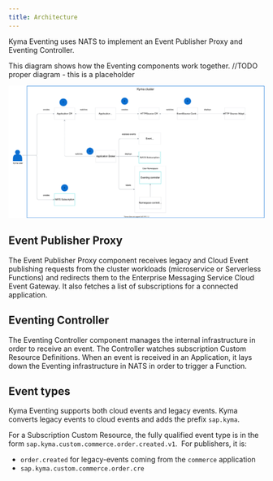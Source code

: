 ```yaml
---
title: Architecture
---
```


Kyma Eventing uses NATS to implement an Event Publisher Proxy and Eventing Controller.

This diagram shows how the Eventing components work together. //TODO proper diagram - this is a placeholder

![Eventing implementation](./assets/event-mesh-implementation.svg)

## Event Publisher Proxy

The Event Publisher Proxy component receives legacy and Cloud Event publishing requests from the cluster workloads (microservice or Serverless Functions) and redirects them to the Enterprise Messaging Service Cloud Event Gateway. It also fetches a list of subscriptions for a connected application.

## Eventing Controller

The Eventing Controller component manages the internal infrastructure in order to receive an event. The Controller watches subscription Custom Resource Definitions. When an event is received in an Application, it lays down the Eventing infrastructure in NATS in order to trigger a Function.

## Event types

Kyma Eventing supports both cloud events and legacy events. Kyma converts legacy events to cloud events and adds the prefix `sap.kyma`.

For a Subscription Custom Resource, the fully qualified event type is in the form `sap.kyma.custom.commerce.order.created.v1`.
​
For publishers, it is:
- `order.created` for legacy-events coming from the `commerce` application
- `sap.kyma.custom.commerce.order.cre`
